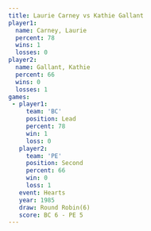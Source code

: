 ```yaml
---
title: Laurie Carney vs Kathie Gallant
player1:               
  name: Carney, Laurie 
  percent: 78          
  wins: 1              
  losses: 0            
player2:               
  name: Gallant, Kathie
  percent: 66          
  wins: 0              
  losses: 1            
games:
 - player1:        
     team: 'BC'    
     position: Lead
     percent: 78   
     win: 1        
     loss: 0       
   player2:          
     team: 'PE'      
     position: Second
     percent: 66     
     win: 0          
     loss: 1         
   event: Hearts       
   year: 1985          
   draw: Round Robin(6)
   score: BC 6 - PE 5  
---
```

